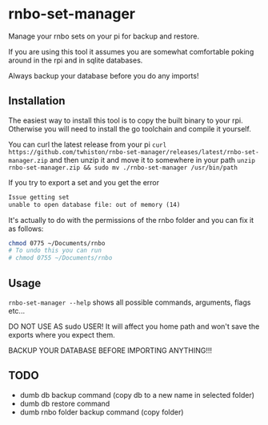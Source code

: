 # rnbo-set-manager

Manage your rnbo sets on your pi for backup and restore.

If you are using this tool it assumes you are somewhat comfortable poking around
in the rpi and in sqlite databases.

Always backup your database before you do any imports!

## Installation

The easiest way to install this tool is to copy the built binary to your rpi.
Otherwise you will need to install the go toolchain and compile it yourself.


You can curl the latest release from your pi
`curl https://github.com/twhiston/rnbo-set-manager/releases/latest/rnbo-set-manager.zip`
and then unzip it and move it to somewhere in your path
`unzip rnbo-set-manager.zip && sudo mv ./rnbo-set-manager /usr/bin/path`

If you try to export a set and you get the error

```txt
Issue getting set
unable to open database file: out of memory (14)
```

It's actually to do with the permissions of the rnbo folder and you can fix it
as follows:

```bash
chmod 0775 ~/Documents/rnbo
# To undo this you can run
# chmod 0755 ~/Documents/rnbo
```

## Usage

`rnbo-set-manager --help`
shows all possible commands, arguments, flags etc...

DO NOT USE AS sudo USER!
It will affect you home path and won't save the exports where you expect them.

BACKUP YOUR DATABASE BEFORE IMPORTING ANYTHING!!!

## TODO

- dumb db backup command (copy db to a new name in selected folder)
- dumb db restore command
- dumb rnbo folder backup command (copy folder)
